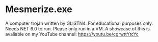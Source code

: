 # Mesmerize.exe
A computer trojan written by GLISTN4. For educational purposes only.
Needs NET 6.0 to run. Please only run in a VM.
A showcase of this is avaliable on my YouTube channel:
https://youtu.be/cgrwttYtcYc
